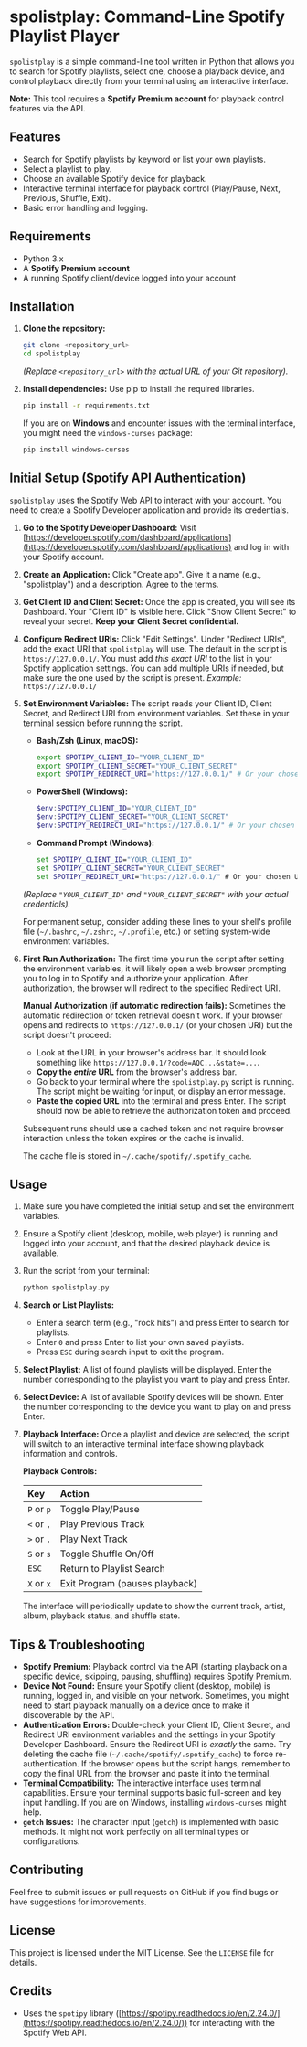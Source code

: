 # spolistplay: Command-Line Spotify Playlist Player

`spolistplay` is a simple command-line tool written in Python that allows you to search for Spotify playlists, select one, choose a playback device, and control playback directly from your terminal using an interactive interface.

**Note:** This tool requires a **Spotify Premium account** for playback control features via the API.

## Features

*   Search for Spotify playlists by keyword or list your own playlists.
*   Select a playlist to play.
*   Choose an available Spotify device for playback.
*   Interactive terminal interface for playback control (Play/Pause, Next, Previous, Shuffle, Exit).
*   Basic error handling and logging.

## Requirements

*   Python 3.x
*   A **Spotify Premium account**
*   A running Spotify client/device logged into your account

## Installation

1.  **Clone the repository:**
    ```bash
    git clone <repository_url>
    cd spolistplay
    ```
    *(Replace `<repository_url>` with the actual URL of your Git repository).*

2.  **Install dependencies:**
    Use pip to install the required libraries.
    ```bash
    pip install -r requirements.txt
    ```
    If you are on **Windows** and encounter issues with the terminal interface, you might need the `windows-curses` package:
    ```bash
    pip install windows-curses
    ```

## Initial Setup (Spotify API Authentication)

`spolistplay` uses the Spotify Web API to interact with your account. You need to create a Spotify Developer application and provide its credentials.

1.  **Go to the Spotify Developer Dashboard:**
    Visit [https://developer.spotify.com/dashboard/applications](https://developer.spotify.com/dashboard/applications) and log in with your Spotify account.

2.  **Create an Application:**
    Click "Create app". Give it a name (e.g., "spolistplay") and a description. Agree to the terms.

3.  **Get Client ID and Client Secret:**
    Once the app is created, you will see its Dashboard. Your "Client ID" is visible here. Click "Show Client Secret" to reveal your secret. **Keep your Client Secret confidential.**

4.  **Configure Redirect URIs:**
    Click "Edit Settings". Under "Redirect URIs", add the exact URI that `spolistplay` will use. The default in the script is `https://127.0.0.1/`. You must add *this exact URI* to the list in your Spotify application settings. You can add multiple URIs if needed, but make sure the one used by the script is present.
    *Example:* `https://127.0.0.1/`

5.  **Set Environment Variables:**
    The script reads your Client ID, Client Secret, and Redirect URI from environment variables. Set these in your terminal session before running the script.

    *   **Bash/Zsh (Linux, macOS):**
        ```bash
        export SPOTIPY_CLIENT_ID="YOUR_CLIENT_ID"
        export SPOTIPY_CLIENT_SECRET="YOUR_CLIENT_SECRET"
        export SPOTIPY_REDIRECT_URI="https://127.0.0.1/" # Or your chosen URI
        ```
    *   **PowerShell (Windows):**
        ```powershell
        $env:SPOTIPY_CLIENT_ID="YOUR_CLIENT_ID"
        $env:SPOTIPY_CLIENT_SECRET="YOUR_CLIENT_SECRET"
        $env:SPOTIPY_REDIRECT_URI="https://127.0.0.1/" # Or your chosen URI
        ```
    *   **Command Prompt (Windows):**
        ```cmd
        set SPOTIPY_CLIENT_ID="YOUR_CLIENT_ID"
        set SPOTIPY_CLIENT_SECRET="YOUR_CLIENT_SECRET"
        set SPOTIPY_REDIRECT_URI="https://127.0.0.1/" # Or your chosen URI
        ```
    *(Replace `"YOUR_CLIENT_ID"` and `"YOUR_CLIENT_SECRET"` with your actual credentials).*

    For permanent setup, consider adding these lines to your shell's profile file (`~/.bashrc`, `~/.zshrc`, `~/.profile`, etc.) or setting system-wide environment variables.

6.  **First Run Authorization:**
    The first time you run the script after setting the environment variables, it will likely open a web browser prompting you to log in to Spotify and authorize your application. After authorization, the browser will redirect to the specified Redirect URI.

    **Manual Authorization (if automatic redirection fails):**
    Sometimes the automatic redirection or token retrieval doesn't work. If your browser opens and redirects to `https://127.0.0.1/` (or your chosen URI) but the script doesn't proceed:
    *   Look at the URL in your browser's address bar. It should look something like `https://127.0.0.1/?code=AQC...&state=...`.
    *   **Copy the *entire* URL** from the browser's address bar.
    *   Go back to your terminal where the `spolistplay.py` script is running. The script might be waiting for input, or display an error message.
    *   **Paste the copied URL** into the terminal and press Enter. The script should now be able to retrieve the authorization token and proceed.

    Subsequent runs should use a cached token and not require browser interaction unless the token expires or the cache is invalid.

    The cache file is stored in `~/.cache/spotify/.spotify_cache`.

## Usage

1.  Make sure you have completed the initial setup and set the environment variables.
2.  Ensure a Spotify client (desktop, mobile, web player) is running and logged into your account, and that the desired playback device is available.
3.  Run the script from your terminal:
    ```bash
    python spolistplay.py
    ```
4.  **Search or List Playlists:**
    *   Enter a search term (e.g., "rock hits") and press Enter to search for playlists.
    *   Enter `0` and press Enter to list your own saved playlists.
    *   Press `ESC` during search input to exit the program.
5.  **Select Playlist:**
    A list of found playlists will be displayed. Enter the number corresponding to the playlist you want to play and press Enter.
6.  **Select Device:**
    A list of available Spotify devices will be shown. Enter the number corresponding to the device you want to play on and press Enter.
7.  **Playback Interface:**
    Once a playlist and device are selected, the script will switch to an interactive terminal interface showing playback information and controls.

    **Playback Controls:**

    | Key       | Action                       |
    | :-------- | :--------------------------- |
    | `P` or `p` | Toggle Play/Pause            |
    | `<` or `,` | Play Previous Track          |
    | `>` or `.` | Play Next Track              |
    | `S` or `s` | Toggle Shuffle On/Off        |
    | `ESC`     | Return to Playlist Search    |
    | `X` or `x` | Exit Program (pauses playback) |

    The interface will periodically update to show the current track, artist, album, playback status, and shuffle state.

## Tips & Troubleshooting

*   **Spotify Premium:** Playback control via the API (starting playback on a specific device, skipping, pausing, shuffling) requires Spotify Premium.
*   **Device Not Found:** Ensure your Spotify client (desktop, mobile) is running, logged in, and visible on your network. Sometimes, you might need to start playback manually on a device once to make it discoverable by the API.
*   **Authentication Errors:** Double-check your Client ID, Client Secret, and Redirect URI environment variables and the settings in your Spotify Developer Dashboard. Ensure the Redirect URI is *exactly* the same. Try deleting the cache file (`~/.cache/spotify/.spotify_cache`) to force re-authentication. If the browser opens but the script hangs, remember to copy the final URL from the browser and paste it into the terminal.
*   **Terminal Compatibility:** The interactive interface uses terminal capabilities. Ensure your terminal supports basic full-screen and key input handling. If you are on Windows, installing `windows-curses` might help.
*   **`getch` Issues:** The character input (`getch`) is implemented with basic methods. It might not work perfectly on all terminal types or configurations.

## Contributing

Feel free to submit issues or pull requests on GitHub if you find bugs or have suggestions for improvements.

## License

This project is licensed under the MIT License. See the `LICENSE` file for details.

## Credits

*   Uses the `spotipy` library ([https://spotipy.readthedocs.io/en/2.24.0/](https://spotipy.readthedocs.io/en/2.24.0/)) for interacting with the Spotify Web API.

